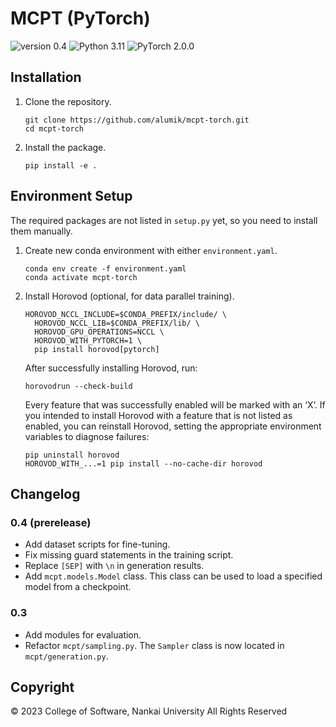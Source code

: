 # MCPT (PyTorch)

![version 0.4](https://img.shields.io/badge/version-0.4-blue)
![Python 3.11](https://img.shields.io/badge/Python-3.11-blue?logo=python&logoColor=white)
![PyTorch 2.0.0](https://img.shields.io/badge/PyTorch-2.0.0-EE4C2C?logo=pytorch&logoColor=white)

## Installation

1. Clone the repository.

    ```
    git clone https://github.com/alumik/mcpt-torch.git
    cd mcpt-torch
    ```

2. Install the package.

    ```
    pip install -e .
    ```

## Environment Setup

The required packages are not listed in `setup.py` yet, so you need to install them manually.

1. Create new conda environment with either `environment.yaml`.

    ```
    conda env create -f environment.yaml
    conda activate mcpt-torch
    ```

2. Install Horovod (optional, for data parallel training).

    ```
    HOROVOD_NCCL_INCLUDE=$CONDA_PREFIX/include/ \
      HOROVOD_NCCL_LIB=$CONDA_PREFIX/lib/ \
      HOROVOD_GPU_OPERATIONS=NCCL \
      HOROVOD_WITH_PYTORCH=1 \
      pip install horovod[pytorch]
    ```
    After successfully installing Horovod, run:

    ```
    horovodrun --check-build
    ```

    Every feature that was successfully enabled will be marked with an ‘X’. 
    If you intended to install Horovod with a feature that is not listed as enabled, you can reinstall Horovod, setting the appropriate environment variables to diagnose failures:

    ```
    pip uninstall horovod
    HOROVOD_WITH_...=1 pip install --no-cache-dir horovod
    ```
   
## Changelog

### 0.4 (prerelease)

- Add dataset scripts for fine-tuning.
- Fix missing guard statements in the training script.
- Replace `[SEP]` with `\n` in generation results.
- Add `mcpt.models.Model` class. This class can be used to load a specified model from a checkpoint.

### 0.3

- Add modules for evaluation.
- Refactor `mcpt/sampling.py`. The `Sampler` class is now located in `mcpt/generation.py`.

## Copyright

© 2023 College of Software, Nankai University All Rights Reserved
